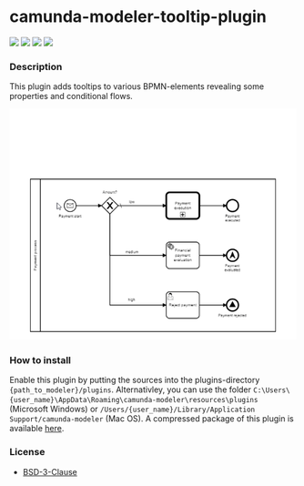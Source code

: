 # camunda-modeler-tooltip-plugin

[![](https://img.shields.io/badge/Camunda%20Modeler-3.7+-blue.svg)](https://github.com/camunda/camunda-modeler)
[![](https://img.shields.io/github/v/release/viadee/camunda-modeler-tooltip-plugin)](https://github.com/viadee/camunda-modeler-tooltip-plugin/releases)
[![](https://img.shields.io/github/downloads/viadee/camunda-modeler-tooltip-plugin/total)](https://github.com/viadee/camunda-modeler-tooltip-plugin/releases)
[![](https://img.shields.io/github/stars/viadee/camunda-modeler-tooltip-plugin)](https://github.com/viadee/camunda-modeler-tooltip-plugin/stargazers)

### Description
This plugin adds tooltips to various BPMN-elements revealing some properties and conditional flows.

![](docs/preview.gif)

### How to install
Enable this plugin by putting the sources into the plugins-directory `{path_to_modeler}/plugins`. Alternativley, you can use the folder `C:\Users\{user_name}\AppData\Roaming\camunda-modeler\resources\plugins` (Microsoft Windows) or
`/Users/{user_name}/Library/Application Support/camunda-modeler` (Mac OS).
A compressed package of this plugin is available [here](https://github.com/viadee/camunda-modeler-tooltip-plugin/releases).

### License
* [BSD-3-Clause](LICENSE)
